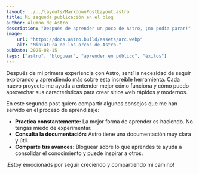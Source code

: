 ```yaml
---
layout: ../../layouts/MarkdownPostLayout.astro
title: Mi segunda publicación en el blog
author: Alumno de Astro
description: "Después de aprender un poco de Astro, ¡no podía parar!"
image:
    url: "https://docs.astro.build/assets/arc.webp"
    alt: "Miniatura de los arcos de Astro."
pubDate: 2025-08-15
tags: ["astro", "bloguear", "aprender en público", "éxitos"]
---
```

Después de mi primera experiencia con Astro, sentí la necesidad de seguir explorando y aprendiendo más sobre esta increíble herramienta. Cada nuevo proyecto me ayuda a entender mejor cómo funciona y cómo puedo aprovechar sus características para crear sitios web rápidos y modernos.

En este segundo post quiero compartir algunos consejos que me han servido en el proceso de aprendizaje:

- **Practica constantemente:** La mejor forma de aprender es haciendo. No tengas miedo de experimentar.
- **Consulta la documentación:** Astro tiene una documentación muy clara y útil.
- **Comparte tus avances:** Bloguear sobre lo que aprendes te ayuda a consolidar el conocimiento y puede inspirar a otros.

¡Estoy emocionads por seguir creciendo y compartiendo mi camino!